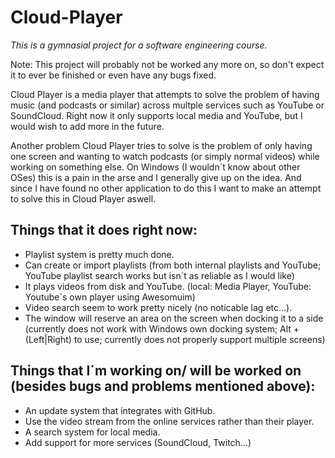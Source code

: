 # Cloud-Player
*This is a gymnasial project for a software engineering course.*

Note: This project will probably not be worked any more on, so don't expect it to ever be finished or even have any bugs fixed.

Cloud Player is a media player that attempts to solve the problem of having music (and podcasts or similar) across multple services such as YouTube or SoundCloud. Right now it only supports local media and YouTube, but I would wish to add more in the future. 

Another problem Cloud Player tries to solve is the problem of only having one screen and wanting to watch podcasts (or simply normal videos) while working on something else. On Windows (I wouldn´t know about other OSes) this is a pain in the arse and I generally give up on the idea. And since I have found no other application to do this I want to make an attempt to solve this in Cloud Player aswell.

Things that it does right now:
--------------
- Playlist system is pretty much done.
- Can create or import playlists (from both internal playlists and YouTube; YouTube playlist search works but isn´t as reliable as I would like)
- It plays videos from disk and YouTube. (local: Media Player, YouTube: Youtube´s own player using Awesomuim)
- Video search seem to work pretty nicely (no noticable lag etc...).
- The window will reserve an area on the screen when docking it to a side (currently does not work with Windows own docking system; Alt + (Left|Right) to use; currently does not properly support multiple screens)

Things that I´m working on/ will be worked on (besides bugs and problems mentioned above):
-------------
- An update system that integrates with GitHub.
- Use the video stream from the online services rather than their player.
- A search system for local media.
- Add support for more services (SoundCloud, Twitch...)
